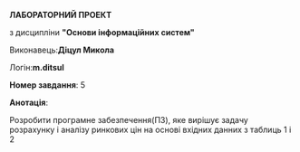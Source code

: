 __ЛАБОРАТОРНИЙ ПРОЕКТ__ 

з дисципліни __"Основи інформаційних систем"__

Виконавець:__Діцул Микола__

Логін:__m.ditsul__

__Номер завдання__: 5

__Анотація__:

Розробити програмне забезпечення(ПЗ), яке вирішує задачу розрахунку і аналізу ринкових цін на основі вхідних данних з таблиць 1 і 2




